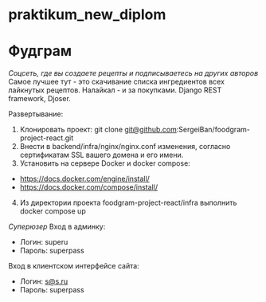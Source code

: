# praktikum_new_diplom
# Фудграм

*Соцсеть, где вы создаете рецепты и подписываетесь на других авторов*
Самое лучшее тут - это скачивание списка ингредиентов всех лайкнутых рецептов.
Налайкал - и за покупками.
Django REST framework, Djoser.

Развертывание:
1. Клонировать проект: git clone git@github.com:SergeiBan/foodgram-project-react.git
2. Внести в backend/infra/nginx/nginx.conf изменения, согласно сертификатам SSL вашего домена и его имени.
3. Установить на сервере Docker и docker compose:
- https://docs.docker.com/engine/install/
- https://docs.docker.com/compose/install/ 
4. Из директории проекта foodgram-project-react/infra выполнить docker compose up


*Суперюзер*
Вход в админку:
- Логин: superu
- Пароль: superpass

Вход в клиентском интерфейсе сайта:
- Логин: s@s.ru
- Пароль: superpass

